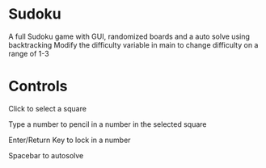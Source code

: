 # Sudoku
A full Sudoku game with GUI, randomized boards and a auto solve using backtracking
Modify the difficulty variable in main to change difficulty on a range of 1-3


# Controls
Click to select a square


Type a number to pencil in a number in the selected square


Enter/Return Key to lock in a number


Spacebar to autosolve
